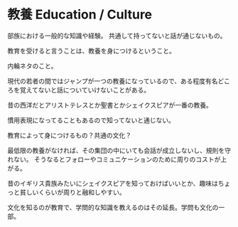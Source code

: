 # 教養 Education / Culture

部族における一般的な知識や経験。
共通して持ってないと話が通じないもの。

教育を受けると言うことは、教養を身につけるということ。

内輪ネタのこと。

現代の若者の間ではジャンプが一つの教養になっているので、ある程度有名どころを覚えてないと話についていけないことがある。

昔の西洋だとアリストテレスとか聖書とかシェイクスピアが一番の教養。

慣用表現になってることもあるので知ってないと通じない。

教育によって身につけるもの？共通の文化？

最低限の教養がなければ、その集団の中にいても会話が成立しないし、規則を守れない。
そうなるとフォローやコミュニケーションのために周りのコストが上がる。

昔のイギリス貴族みたいにシェイクスピアを知っておけばいいとか、趣味はちょっと貧しいくらいが周りと融和しやすい。

文化を知るのが教育で、学問的な知識を教えるのはその延長。学問も文化の一部。
